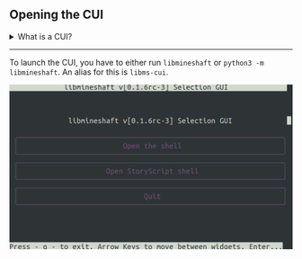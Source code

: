 ## Opening the CUI
<details>
<summary>What is a CUI?</summary>
A CUI means Command Line User Interface. It is like a GUI but in a command line.
</details>



-----


To launch the CUI, you have to either run `libmineshaft` or `python3 -m libmineshaft`. An alias for this is `libms-cui`.

![](https://github.com/Mineshaft-game/libmineshaft/raw/main/docs/libms-cui.png) 

